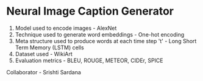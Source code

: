 # Neural Image Caption Generator

1. Model used to encode images - AlexNet
2. Technique used to generate word embeddings - One-hot encoding
3. Meta structure used to produce words at each time step 't' - Long Short Term Memory (LSTM) cells
4. Dataset used - WikiArt
5. Evaluation metrics - BLEU, ROUGE, METEOR, CIDEr, SPICE

Collaborator - Srishti Sardana
